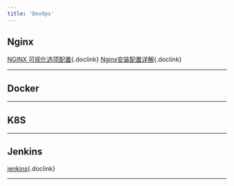 ```yaml
---
title: 'DevOps'
---
```


## Nginx
[NGINX 可视化选项配置](https://www.digitalocean.com/community/tools/nginx?global.app.lang=zhCN){.doclink}
[Nginx安装配置详解](https://mp.weixin.qq.com/s/Cd9T_nhAtJ8hI6waEzZiEg){.doclink}
<hr />

## Docker
<hr />

## K8S
<hr />

## Jenkins
[jenkins](https://www.jenkins.io/){.doclink}
<hr />
